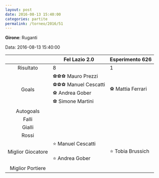 ```yaml
---
layout: post
date: 2016-08-13 15:40:00
categories: partite
permalink: /torneo/2016/51
---
```

**Girone**: Ruganti

Data: 2016-08-13 15:40:00

| | Fel Lazio 2.0 | Esperimento 626 |
|:-----:|-----|-----|
Risultato|8|1
Goals|⚽⚽⚽ Mauro Prezzi<br/>⚽⚽⚽ Manuel Cescatti<br/>⚽ Andrea  Gober<br/>⚽ Simone Martini|⚽ Mattia Ferrari<br/>
Autogoals||
Falli||
Gialli||
Rossi||
Miglior Giocatore|⭐ Manuel Cescatti<br/><br/>⭐ Andrea  Gober<br/>|⭐ Tobia Brussich<br/>
Miglior Portiere||